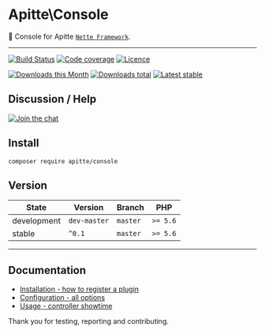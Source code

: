 # Apitte\Console

:pill: Console for Apitte [`Nette Framework`](https://github.com/nette/).

-----

[![Build Status](https://img.shields.io/travis/apitte/console.svg?style=flat-square)](https://travis-ci.org/apitte/console)
[![Code coverage](https://img.shields.io/coveralls/apitte/console.svg?style=flat-square)](https://coveralls.io/r/apitte/console)
[![Licence](https://img.shields.io/packagist/l/apitte/console.svg?style=flat-square)](https://packagist.org/packages/apitte/console)

[![Downloads this Month](https://img.shields.io/packagist/dm/apitte/console.svg?style=flat-square)](https://packagist.org/packages/apitte/console)
[![Downloads total](https://img.shields.io/packagist/dt/apitte/console.svg?style=flat-square)](https://packagist.org/packages/apitte/console)
[![Latest stable](https://img.shields.io/packagist/v/apitte/console.svg?style=flat-square)](https://packagist.org/packages/apitte/console)

## Discussion / Help

[![Join the chat](https://img.shields.io/gitter/room/apitte/apitte.svg?style=flat-square)](http://bit.ly/apittegitter)

## Install

```
composer require apitte/console
```

## Version

| State       | Version      | Branch   | PHP      |
|-------------|--------------|----------|----------|
| development | `dev-master` | `master` | `>= 5.6` |
| stable      | `^0.1`       | `master` | `>= 5.6` |

---


## Documentation

- [Installation - how to register a plugin](https://github.com/apitte/console/tree/master/.docs#installation)
- [Configuration - all options](https://github.com/apitte/console/tree/master/.docs#configuration)
- [Usage - controller showtime](https://github.com/apitte/console/tree/master/.docs#usage)

Thank you for testing, reporting and contributing.
